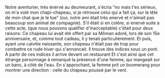 
Notre aventurier, très énérvé au deumeurant, s'écria "no mais t'es sérieux, on m'a volé mon chapi-chapeau, si je retrouve celui qui a fait ça, sur la tête de mon chat que je le tue"  (oui, notre ami était très enervé et n'aimait pas beaucoup son animal de compagnie).
S'il était si en colère, si enervé suite à cette acte, (que nous pouvons qualifier d'inacceptable) c'était pour deux raisons: Ce chapeau lui avait été offert par sa Môman adoré, lors de son 15e anniversaire, et, comme tout cadeau, il y tenait particulièrement. Et puis, ayant une calvitie naissante, son chapeau n'était pas de trop pour combattre ce rude hiver qui s'annoncait.
Il trouve des indices sous un pont.
A partir de ces indices il arrive devant un restaurant
Et c'est ainsi que cet étrange personnage à remarqué la présence d'une femme, qui mangeait sur un banc, à côté de l'eau.
En s'approchant, la femme prit un boomerang pour montrer une direction : celle du chapeau poussé par le vent.
